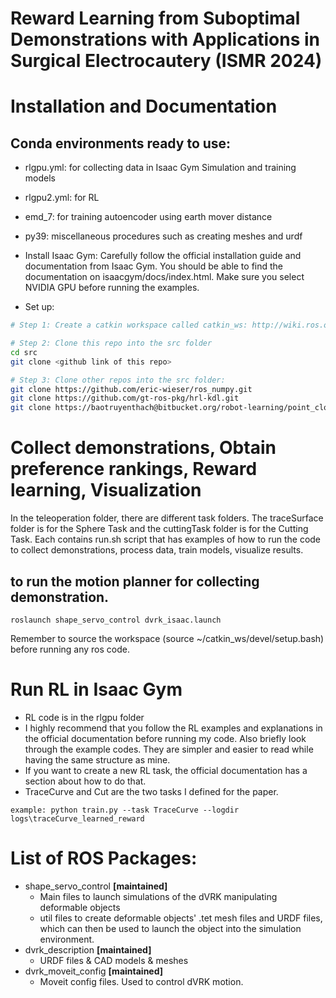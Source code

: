 Reward Learning from Suboptimal Demonstrations with Applications in Surgical Electrocautery (ISMR 2024)
====================

# Installation and Documentation
## Conda environments ready to use:
* rlgpu.yml: for collecting data in Isaac Gym Simulation and training models
* rlgpu2.yml: for RL
* emd_7: for training autoencoder using earth mover distance
* py39: miscellaneous procedures such as creating meshes and urdf

* Install Isaac Gym: Carefully follow the official installation guide and documentation from Isaac Gym. You should be able to find the documentation on isaacgym/docs/index.html. Make sure you select NVIDIA GPU before running the examples.
* Set up:
```sh
# Step 1: Create a catkin workspace called catkin_ws: http://wiki.ros.org/catkin/Tutorials/create_a_workspace

# Step 2: Clone this repo into the src folder
cd src
git clone <github link of this repo>

# Step 3: Clone other repos into the src folder:
git clone https://github.com/eric-wieser/ros_numpy.git
git clone https://github.com/gt-ros-pkg/hrl-kdl.git
git clone https://baotruyenthach@bitbucket.org/robot-learning/point_cloud_segmentation.git
```
# Collect demonstrations, Obtain preference rankings, Reward learning, Visualization
In the teleoperation folder, there are different task folders. The traceSurface folder is for the Sphere Task and the cuttingTask folder is for the Cutting Task. Each contains run.sh script that has examples of how to run the code to collect demonstrations, process data, train models, visualize results. 

## to run the motion planner for collecting demonstration.
```
roslaunch shape_servo_control dvrk_isaac.launch
```
Remember to source the workspace (source ~/catkin_ws/devel/setup.bash) before running any ros code. 


# Run RL in Isaac Gym
* RL code is in the rlgpu folder
* I highly recommend that you follow the RL examples and explanations in the official documentation before running my code. Also briefly look through the example codes. They are simpler and easier to read while having the same structure as mine.
* If you want to create a new RL task, the official documentation has a section about how to do that.
* TraceCurve and Cut are the two tasks I defined for the paper.

```
example: python train.py --task TraceCurve --logdir logs\traceCurve_learned_reward
```

# List of ROS Packages:
* shape_servo_control **[maintained]**
  * Main files to launch simulations of the dVRK manipulating deformable objects
  * util files to create deformable objects' .tet mesh files and URDF files, which can then be used to launch the object into the simulation environment.
* dvrk_description **[maintained]**
  * URDF files & CAD models & meshes
* dvrk_moveit_config **[maintained]**
  * Moveit config files. Used to control dVRK motion.

